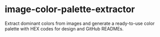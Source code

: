 # image-color-palette-extractor
Extract dominant colors from images and generate a ready-to-use color palette with HEX codes for design and GitHub READMEs.
